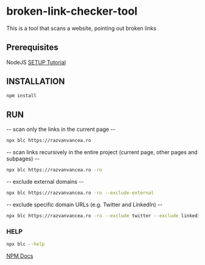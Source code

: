 # broken-link-checker-tool

This is a tool that scans a website, pointing out broken links

## Prerequisites

NodeJS [SETUP Tutorial](https://youtu.be/j8HZpFjPPVU)

## INSTALLATION

```sh
npm install
```


## RUN

-- scan only the links in the current page --


```sh
npx blc https://razvanvancea.ro
```

-- scan links recursively in the entire project (current page, other pages and subpages) --

```sh
npx blc https://razvanvancea.ro -ro
```


-- exclude external domains --

```sh
npx blc https://razvanvancea.ro -ro --exclude-external  
```


-- exclude specific domain URLs (e.g. Twitter and LinkedIn) -- 

```sh
npx blc https://razvanvancea.ro -ro --exclude twitter --exclude linkedin  
```

### HELP

```sh
npx blc --help
```


[NPM Docs](https://www.npmjs.com/package/broken-link-checker)



